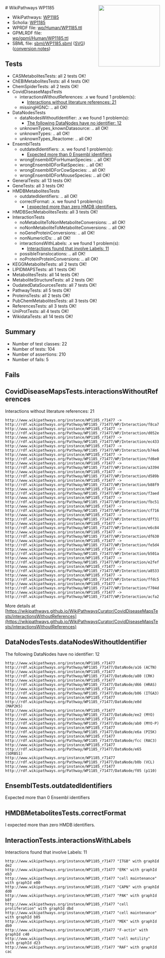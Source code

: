 <img style="float: right; width: 200px" src="../logo.png" />
# WikiPathways WP1185

* WikiPathways: [WP1185](https://identifiers.org/wikipathways:WP1185)
* Scholia: [WP1185](https://scholia.toolforge.org/wikipathways/WP1185)
* WPRDF file: [wp/Human/WP1185.ttl](../wp/Human/WP1185.ttl)
* GPMLRDF file: [wp/gpml/Human/WP1185.ttl](../wp/gpml/Human/WP1185.ttl)
* SBML file: [sbml/WP1185.sbml](../sbml/WP1185.sbml) ([SVG](../sbml/WP1185.svg)) ([conversion notes](../sbml/WP1185.txt))

## Tests
* CASMetabolitesTests: all 2 tests OK!
* ChEBIMetabolitesTests: all 4 tests OK!
* ChemSpiderTests: all 2 tests OK!
* CovidDiseaseMapsTests
    * interactionsWithoutReferences: .x we found 1 problem(s):
        * [Interactions without literature references: 21](#9701cd01)
    * missingHGNC: .. all OK!
* DataNodesTests
    * dataNodesWithoutIdentifier: .x we found 1 problem(s):
        * [The following DataNodes have no identifier: 12](#8792c492)
    * unknownTypes_knownDatasource: .. all OK!
    * unknownTypes: .. all OK!
    * unknownTypes_Reactome: .. all OK!
* EnsemblTests
    * outdatedIdentifiers: .x. we found 1 problem(s):
        * [Expected more than 0 Ensembl identifiers](#f44398b7)
    * wrongEnsemblIDForHumanSpecies: .. all OK!
    * wrongEnsemblIDForRatSpecies: .. all OK!
    * wrongEnsemblIDForCowSpecies: .. all OK!
    * wrongEnsemblIDForMouseSpecies: .. all OK!
* GeneralTests: all 13 tests OK!
* GeneTests: all 3 tests OK!
* HMDBMetabolitesTests
    * outdatedIdentifiers: .. all OK!
    * correctFormat: .x. we found 1 problem(s):
        * [I expected more than zero HMDB identifiers.](#ad154c1e)
* HMDBSecMetabolitesTests: all 3 tests OK!
* InteractionTests
    * noMetaboliteToNonMetaboliteConversions: .. all OK!
    * noNonMetaboliteToMetaboliteConversions: .. all OK!
    * noGeneProteinConversions: .. all OK!
    * nonNumericIDs: .. all OK!
    * interactionsWithLabels: .x we found 1 problem(s):
        * [Interactions found that involve Labels: 11](#fe97a8b9)
    * possibleTranslocations: .. all OK!
    * noProteinProteinConversions: .. all OK!
* KEGGMetaboliteTests: all 2 tests OK!
* LIPIDMAPSTests: all 1 tests OK!
* MetabolitesTests: all 14 tests OK!
* MetaboliteStructureTests: all 2 tests OK!
* OudatedDataSourcesTests: all 7 tests OK!
* PathwayTests: all 5 tests OK!
* ProteinsTests: all 2 tests OK!
* PubChemMetabolitesTests: all 3 tests OK!
* ReferencesTests: all 3 tests OK!
* UniProtTests: all 4 tests OK!
* WikidataTests: all 14 tests OK!


## Summary

* Number of test classes: 22
* Number of tests: 104
* Number of assertions: 210
* Number of fails: 5

## Fails

<a name="9701cd01" />

## CovidDiseaseMapsTests.interactionsWithoutReferences

Interactions without literature references: 21
```
http://www.wikipathways.org/instance/WP1185_r71477 -> http://rdf.wikipathways.org/Pathway/WP1185_r71477/WP/Interaction/f8ca7
http://www.wikipathways.org/instance/WP1185_r71477 -> http://rdf.wikipathways.org/Pathway/WP1185_r71477/WP/Interaction/d052e
http://www.wikipathways.org/instance/WP1185_r71477 -> http://rdf.wikipathways.org/Pathway/WP1185_r71477/WP/Interaction/ec433
http://www.wikipathways.org/instance/WP1185_r71477 -> http://rdf.wikipathways.org/Pathway/WP1185_r71477/WP/Interaction/b74e6
http://www.wikipathways.org/instance/WP1185_r71477 -> http://rdf.wikipathways.org/Pathway/WP1185_r71477/WP/Interaction/fd6e0
http://www.wikipathways.org/instance/WP1185_r71477 -> http://rdf.wikipathways.org/Pathway/WP1185_r71477/WP/Interaction/a3394
http://www.wikipathways.org/instance/WP1185_r71477 -> http://rdf.wikipathways.org/Pathway/WP1185_r71477/WP/Interaction/d589b
http://www.wikipathways.org/instance/WP1185_r71477 -> http://rdf.wikipathways.org/Pathway/WP1185_r71477/WP/Interaction/b88f9
http://www.wikipathways.org/instance/WP1185_r71477 -> http://rdf.wikipathways.org/Pathway/WP1185_r71477/WP/Interaction/f3aed
http://www.wikipathways.org/instance/WP1185_r71477 -> http://rdf.wikipathways.org/Pathway/WP1185_r71477/WP/Interaction/fbc51
http://www.wikipathways.org/instance/WP1185_r71477 -> http://rdf.wikipathways.org/Pathway/WP1185_r71477/WP/Interaction/cf716
http://www.wikipathways.org/instance/WP1185_r71477 -> http://rdf.wikipathways.org/Pathway/WP1185_r71477/WP/Interaction/dff31
http://www.wikipathways.org/instance/WP1185_r71477 -> http://rdf.wikipathways.org/Pathway/WP1185_r71477/WP/Interaction/e6c84
http://www.wikipathways.org/instance/WP1185_r71477 -> http://rdf.wikipathways.org/Pathway/WP1185_r71477/WP/Interaction/df630
http://www.wikipathways.org/instance/WP1185_r71477 -> http://rdf.wikipathways.org/Pathway/WP1185_r71477/WP/Interaction/fe5d4
http://www.wikipathways.org/instance/WP1185_r71477 -> http://rdf.wikipathways.org/Pathway/WP1185_r71477/WP/Interaction/b501a
http://www.wikipathways.org/instance/WP1185_r71477 -> http://rdf.wikipathways.org/Pathway/WP1185_r71477/WP/Interaction/e2fef
http://www.wikipathways.org/instance/WP1185_r71477 -> http://rdf.wikipathways.org/Pathway/WP1185_r71477/WP/Interaction/a8533
http://www.wikipathways.org/instance/WP1185_r71477 -> http://rdf.wikipathways.org/Pathway/WP1185_r71477/WP/Interaction/ffdc5
http://www.wikipathways.org/instance/WP1185_r71477 -> http://rdf.wikipathways.org/Pathway/WP1185_r71477/WP/Interaction/f704d
http://www.wikipathways.org/instance/WP1185_r71477 -> http://rdf.wikipathways.org/Pathway/WP1185_r71477/WP/Interaction/acfa2
```

More details at [https://wikipathways.github.io/WikiPathwaysCurator/CovidDiseaseMapsTests/interactionsWithoutReferences](https://wikipathways.github.io/WikiPathwaysCurator/CovidDiseaseMapsTests/interactionsWithoutReferences)

<a name="8792c492" />

## DataNodesTests.dataNodesWithoutIdentifier

The following DataNodes have no identifier: 12
```
http://www.wikipathways.org/instance/WP1185_r71477 http://rdf.wikipathways.org/Pathway/WP1185_r71477/DataNode/a16 (ACTN)
http://www.wikipathways.org/instance/WP1185_r71477 http://rdf.wikipathways.org/Pathway/WP1185_r71477/DataNode/a80 (CRK)
http://www.wikipathways.org/instance/WP1185_r71477 http://rdf.wikipathways.org/Pathway/WP1185_r71477/DataNode/d66 (HRAS)
http://www.wikipathways.org/instance/WP1185_r71477 http://rdf.wikipathways.org/Pathway/WP1185_r71477/DataNode/b06 (ITGA3)
http://www.wikipathways.org/instance/WP1185_r71477 http://rdf.wikipathways.org/Pathway/WP1185_r71477/DataNode/e0d (MAP2K5)
http://www.wikipathways.org/instance/WP1185_r71477 http://rdf.wikipathways.org/Pathway/WP1185_r71477/DataNode/ee2 (MYO)
http://www.wikipathways.org/instance/WP1185_r71477 http://rdf.wikipathways.org/Pathway/WP1185_r71477/DataNode/ab0 (MYO-P)
http://www.wikipathways.org/instance/WP1185_r71477 http://rdf.wikipathways.org/Pathway/WP1185_r71477/DataNode/e6a (PI5K)
http://www.wikipathways.org/instance/WP1185_r71477 http://rdf.wikipathways.org/Pathway/WP1185_r71477/DataNode/fcc (RAC3)
http://www.wikipathways.org/instance/WP1185_r71477 http://rdf.wikipathways.org/Pathway/WP1185_r71477/DataNode/e65 (SORBS1)
http://www.wikipathways.org/instance/WP1185_r71477 http://rdf.wikipathways.org/Pathway/WP1185_r71477/DataNode/b0b (VCL)
http://www.wikipathways.org/instance/WP1185_r71477 http://rdf.wikipathways.org/Pathway/WP1185_r71477/DataNode/f05 (p110)
```

<a name="f44398b7" />

## EnsemblTests.outdatedIdentifiers

Expected more than 0 Ensembl identifiers
<a name="ad154c1e" />

## HMDBMetabolitesTests.correctFormat

I expected more than zero HMDB identifiers.
<a name="fe97a8b9" />

## InteractionTests.interactionsWithLabels

Interactions found that involve Labels: 11
```
http://www.wikipathways.org/instance/WP1185_r71477 "ITGB" with graphId de2
http://www.wikipathways.org/instance/WP1185_r71477 "ERK" with graphId eb3
http://www.wikipathways.org/instance/WP1185_r71477 "cell maintenance" with graphId e00
http://www.wikipathways.org/instance/WP1185_r71477 "CAPN" with graphId dd0
http://www.wikipathways.org/instance/WP1185_r71477 "PAK" with graphId b8f
http://www.wikipathways.org/instance/WP1185_r71477 "cell proliferation" with graphId dbd
http://www.wikipathways.org/instance/WP1185_r71477 "cell maintenance" with graphId b05
http://www.wikipathways.org/instance/WP1185_r71477 "MEK" with graphId db9
http://www.wikipathways.org/instance/WP1185_r71477 "F-actin" with graphId c40
http://www.wikipathways.org/instance/WP1185_r71477 "cell motility" with graphId d23
http://www.wikipathways.org/instance/WP1185_r71477 "RAF" with graphId cac
```

